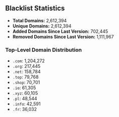 ## Blacklist Statistics

- **Total Domains:** 2,612,394
- **Unique Domains:** 2,612,394
- **Added Domains Since Last Version:** 702,445
- **Removed Domains Since Last Version:** 1,111,967

### Top-Level Domain Distribution

-  `.com`: 1,204,272
-  `.org`: 217,445
-  `.net`: 158,784
-  `.top`: 79,768
-  `.shop`: 70,701
-  `.io`: 61,305
-  `.xyz`: 60,105
-  `.pl`: 48,544
-  `.info`: 42,591
-  `.fr`: 36,032
